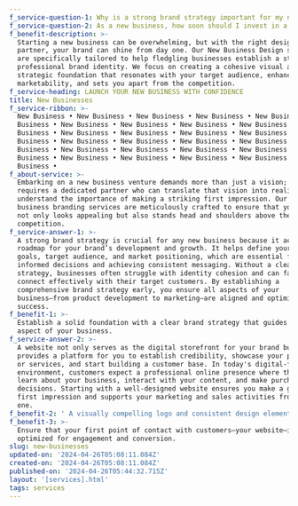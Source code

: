 ```yaml
---
f_service-question-1: Why is a strong brand strategy important for my new business?
f_service-question-2: As a new business, how soon should I invest in a professional website?
f_benefit-description: >-
  Starting a new business can be overwhelming, but with the right design
  partner, your brand can shine from day one. Our New Business Design services
  are specifically tailored to help fledgling businesses establish a strong,
  professional brand identity. We focus on creating a cohesive visual and
  strategic foundation that resonates with your target audience, enhances your
  marketability, and sets you apart from the competition. 
f_service-heading: LAUNCH YOUR NEW BUSINESS WITH CONFIDENCE
title: New Businesses
f_service-ribbon: >-
  New Business • New Business • New Business • New Business • New Business • New
  Business • New Business • New Business • New Business • New Business • New
  Business • New Business • New Business • New Business • New Business • New
  Business • New Business • New Business • New Business • New Business • New
  Business • New Business • New Business • New Business • New Business • New
  Business • New Business • New Business • New Business • New Business • New
  Business • 
f_about-service: >-
  Embarking on a new business venture demands more than just a vision; it
  requires a dedicated partner who can translate that vision into reality. We
  understand the importance of making a striking first impression. Our new
  business branding services are meticulously crafted to ensure that your brand
  not only looks appealing but also stands head and shoulders above the
  competition.
f_service-answer-1: >-
  A strong brand strategy is crucial for any new business because it acts as a
  roadmap for your brand’s development and growth. It helps define your business
  goals, target audience, and market positioning, which are essential for making
  informed decisions and achieving consistent messaging. Without a clear brand
  strategy, businesses often struggle with identity cohesion and can fail to
  connect effectively with their target customers. By establishing a
  comprehensive brand strategy early, you ensure all aspects of your
  business—from product development to marketing—are aligned and optimized for
  success.
f_benefit-1: >-
  Establish a solid foundation with a clear brand strategy that guides every
  aspect of your business.
f_service-answer-2: >-
  A website not only serves as the digital storefront for your brand but also
  provides a platform for you to establish credibility, showcase your products
  or services, and start building a customer base. In today's digital-first
  environment, customers expect a professional online presence where they can
  learn about your business, interact with your content, and make purchasing
  decisions. Starting with a well-designed website ensures you make a great
  first impression and supports your marketing and sales activities from day
  one.
f_benefit-2: ' A visually compelling logo and consistent design elements make your brand easily recognizable.'
f_benefit-3: >-
  Ensure that your first point of contact with customers—your website—is
  optimized for engagement and conversion.
slug: new-businesses
updated-on: '2024-04-26T05:08:11.084Z'
created-on: '2024-04-26T05:08:11.084Z'
published-on: '2024-04-26T05:44:32.715Z'
layout: '[services].html'
tags: services
---
```



